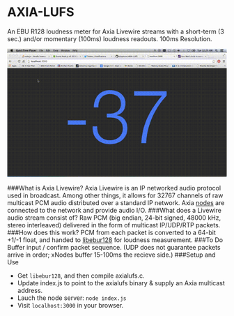AXIA-LUFS
=========
An EBU R128 loudness meter for Axia Livewire streams with a short-term (3 sec.) and/or momentary (100ms) loudness readouts. 100ms Resolution.

<img src="out.gif"></img>

###What is Axia Livewire?
Axia Livewire is an IP networked audio protocol used in broadcast. Among other things, it allows for 32767 channels of raw multicast PCM audio distributed over a standard IP network. Axia <a href="http://axiaaudio.com/xnodes">nodes</a> are connected to the network and provide audio I/O.
###What does a Livewire audio stream consist of?
Raw PCM (big endian, 24-bit signed, 48000 kHz, stereo interleaved) delivered in the form of multicast IP/UDP/RTP packets.
###How does this work?
PCM from each packet is converted to a 64-bit +1/-1 float, and handed to <a href = "https://github.com/jiixyj/libebur128">libebur128</a> for loudness measurement.
###To Do
Buffer input / confirm packet sequence. (UDP does not guarantee packets arrive in order; xNodes buffer 15-100ms the recieve side.)
###Setup and Use
* Get `libebur128`, and then compile axialufs.c.
* Update index.js to point to the axialufs binary & supply an Axia multicast address.
* Lauch the node server: `node index.js`
* Visit `localhost:3000` in your browser.
